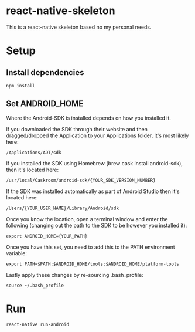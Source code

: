 # react-native-skeleton
This is a react-native skeleton based no my personal needs. 


# Setup

## Install dependencies
```
npm install
```

## Set ANDROID_HOME
Where the Android-SDK is installed depends on how you installed it.

If you downloaded the SDK through their website and then dragged/dropped the Application to your Applications folder, it's most likely here:

```/Applications/ADT/sdk```

If you installed the SDK using Homebrew (brew cask install android-sdk), then it's located here:

```/usr/local/Caskroom/android-sdk/{YOUR_SDK_VERSION_NUMBER}```

If the SDK was installed automatically as part of Android Studio then it's located here:

```/Users/{YOUR_USER_NAME}/Library/Android/sdk```

Once you know the location, open a terminal window and enter the following (changing out the path to the SDK to be however you installed it):

```
export ANDROID_HOME={YOUR_PATH}
```
Once you have this set, you need to add this to the PATH environment variable:

```
export PATH=$PATH:$ANDROID_HOME/tools:$ANDROID_HOME/platform-tools
```
Lastly apply these changes by re-sourcing .bash_profile:

```
source ~/.bash_profile
```

# Run
```
react-native run-android
```